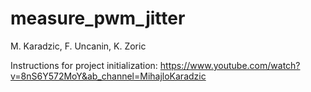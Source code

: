 # measure_pwm_jitter
M. Karadzic, F. Uncanin, K. Zoric

Instructions for project initialization:
https://www.youtube.com/watch?v=8nS6Y572MoY&ab_channel=MihajloKaradzic

